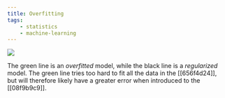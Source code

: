 ```yaml
---
title: Overfitting
tags:
    - statistics
    - machine-learning
---
```


![](https://upload.wikimedia.org/wikipedia/commons/thumb/1/19/Overfitting.svg/1024px-Overfitting.svg.png)

The green line is an *overfitted* model, while the black line is a *regularized* model. The green line tries too hard to fit all the data in the [[656f4d24]], but will therefore likely have a greater error when introduced to the [[08f9b9c9]].

